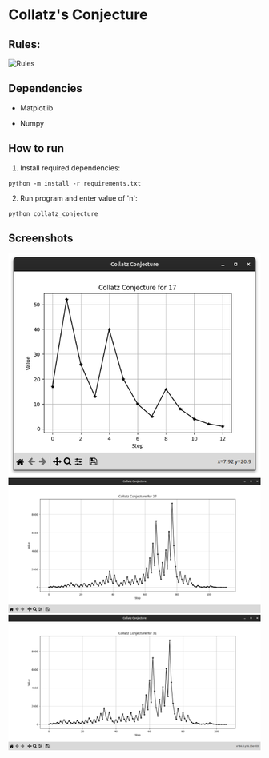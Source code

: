 # Collatz's Conjecture

## Rules:

![Rules](https://wikimedia.org/api/rest_v1/media/math/render/svg/9b2a03faf9d31a8de0abb3c4a3d318490105da12)

## Dependencies

* Matplotlib

* Numpy

## How to run

1. Install required dependencies:
```
python -m install -r requirements.txt
```
2. Run program and enter value of 'n':
```
python collatz_conjecture
```

## Screenshots

![Graph for number 17](https://raw.githubusercontent.com/madhavchopra99/collatz_conjecture/main/screenshots/17.png)
![Graph for number 27](https://raw.githubusercontent.com/madhavchopra99/collatz_conjecture/main/screenshots/27.png)
![Graph for number 31](https://raw.githubusercontent.com/madhavchopra99/collatz_conjecture/main/screenshots/31.png)
